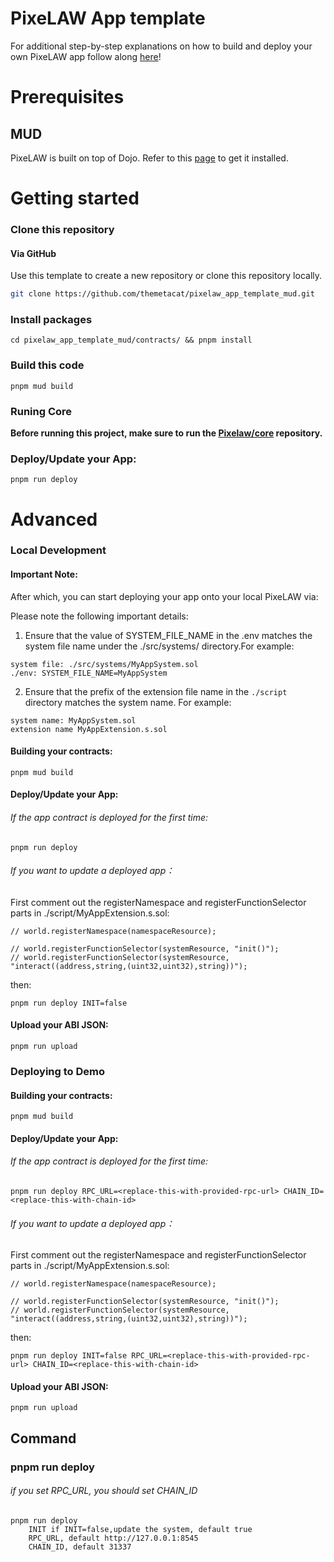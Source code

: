 # PixeLAW App template
For additional step-by-step explanations on how to build and deploy your own PixeLAW app follow along [here](https://pixelaw.github.io/book/getting-started/quick-start-mud.html)!

# Prerequisites

## MUD
PixeLAW is built on top of Dojo. Refer to this [page](https://mud.dev/quickstart) to get it installed.

# Getting started

### Clone this repository
#### Via GitHub
Use this template to create a new repository or clone this repository locally.
```sh
git clone https://github.com/themetacat/pixelaw_app_template_mud.git
```

### Install packages
```
cd pixelaw_app_template_mud/contracts/ && pnpm install
```

### Build this code
```
pnpm mud build
```

### Runing Core
**Before running this project, make sure to run the [Pixelaw/core](https://github.com/themetacat/pixelaw_core.git) repository.**

### Deploy/Update your App:
```
pnpm run deploy
```

# Advanced
### Local Development
#### Important Note:
After which, you can start deploying your app onto your local PixeLAW via:

Please note the following important details:

1. Ensure that the value of SYSTEM_FILE_NAME in the .env matches the system file name under the ./src/systems/ directory.For example:
```
system file: ./src/systems/MyAppSystem.sol
./env: SYSTEM_FILE_NAME=MyAppSystem
```
2. Ensure that the prefix of the extension file name in the `./script` directory matches the system name. For example:
```
system name: MyAppSystem.sol
extension name MyAppExtension.s.sol
```

#### Building your contracts:
```
pnpm mud build
```

#### Deploy/Update your App:
###### If the app contract is deployed for the first time: 
```
pnpm run deploy
```

###### If you want to update a deployed app：
First comment out the registerNamespace and registerFunctionSelector parts in ./script/MyAppExtension.s.sol:
```
// world.registerNamespace(namespaceResource);

// world.registerFunctionSelector(systemResource, "init()");
// world.registerFunctionSelector(systemResource, "interact((address,string,(uint32,uint32),string))");
```
then:
```
pnpm run deploy INIT=false
```

#### Upload your ABI JSON:
```
pnpm run upload
```

### Deploying to Demo

#### Building your contracts:
```
pnpm mud build
```

#### Deploy/Update your App:
###### If the app contract is deployed for the first time: 
```
pnpm run deploy RPC_URL=<replace-this-with-provided-rpc-url> CHAIN_ID=<replace-this-with-chain-id>
```

###### If you want to update a deployed app：
First comment out the registerNamespace and registerFunctionSelector parts in ./script/MyAppExtension.s.sol:
```
// world.registerNamespace(namespaceResource);

// world.registerFunctionSelector(systemResource, "init()");
// world.registerFunctionSelector(systemResource, "interact((address,string,(uint32,uint32),string))");
```
then:
```
pnpm run deploy INIT=false RPC_URL=<replace-this-with-provided-rpc-url> CHAIN_ID=<replace-this-with-chain-id>
```

#### Upload your ABI JSON:
```
pnpm run upload
```

## Command
### pnpm run deploy
###### if you set RPC_URL, you should set CHAIN_ID
```
pnpm run deploy
    INIT if INIT=false,update the system, default true
    RPC_URL, default http://127.0.0.1:8545
    CHAIN_ID, default 31337
```
